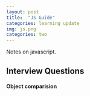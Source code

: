 ```yaml
---
layout: post
title:  "JS Guide"
categories: learning update
img: js.png
categories: two
---
```


Notes on javascript.

<h2>Interview Questions</h2>

<h4>Object comparision</h4>
<script src="https://gist.github.com/bmdoherty/f106a2474d84c1f9b6b8fff31db6b51d.js"></script>
